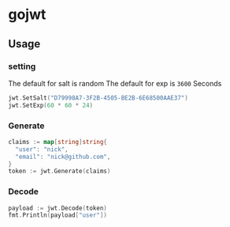 # gojwt

## Usage

### setting

The default for salt is random 
The default for exp is `3600` Seconds 
```go
jwt.SetSalt("D79998A7-3F2B-4505-BE2B-6E68500AAE37")
jwt.SetExp(60 * 60 * 24)

```

### Generate

```go
claims := map[string]string{
  "user": "nick",
  "email": "nick@github.com",
}
token := jwt.Generate(claims)

```

### Decode

```go
payload := jwt.Decode(token)
fmt.Println(payload["user"])

```
